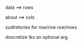 data ==> rows

about ==> cols

sudiretories for row/row
                 row/rows

doscretize tks an optional arg.
